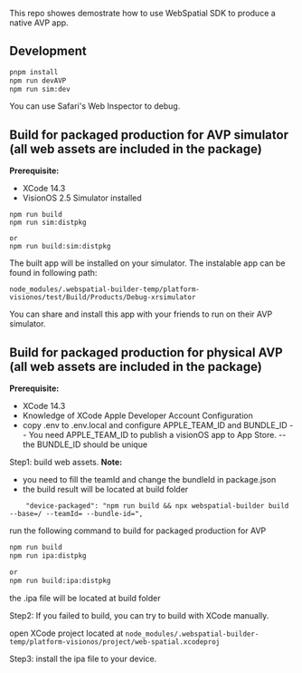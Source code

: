 This repo showes demostrate how to use WebSpatial SDK to produce a native AVP app.

## Development

```bash
pnpm install
npm run devAVP
npm run sim:dev
```

You can use Safari's Web Inspector to debug.

## Build for packaged production for AVP simulator (all web assets are included in the package)

**Prerequisite:**

- XCode 14.3
- VisionOS 2.5 Simulator installed

```
npm run build
npm run sim:distpkg

or
npm run build:sim:distpkg
```

The built app will be installed on your simulator.
The instalable app can be found in following path:

```
node_modules/.webspatial-builder-temp/platform-visionos/test/Build/Products/Debug-xrsimulator
```

You can share and install this app with your friends to run on their AVP simulator.

## Build for packaged production for physical AVP (all web assets are included in the package)

**Prerequisite:**

- XCode 14.3
- Knowledge of XCode Apple Developer Account Configuration
- copy .env to .env.local and configure APPLE_TEAM_ID and BUNDLE_ID
  -- You need APPLE_TEAM_ID to publish a visionOS app to App Store.
  -- the BUNDLE_ID should be unique

Step1: build web assets.
**Note:**

- you need to fill the teamId and change the bundleId in package.json
- the build result will be located at build folder

```
    "device-packaged": "npm run build && npx webspatial-builder build --base=/ --teamId= --bundle-id=",
```

run the following command to build for packaged production for AVP

```bash
npm run build
npm run ipa:distpkg

or
npm run build:ipa:distpkg
```

the .ipa file will be located at build folder

Step2: If you failed to build, you can try to build with XCode manually.

open XCode project located at `node_modules/.webspatial-builder-temp/platform-visionos/project/web-spatial.xcodeproj`

Step3: install the ipa file to your device.
